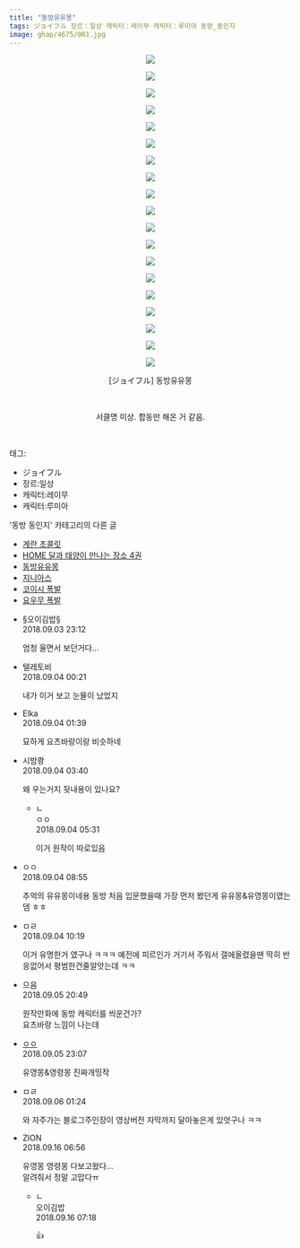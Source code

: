 ```yaml
---
title: "동방유유몽"
tags: ジョイフル 장르：일상 캐릭터：레이무 캐릭터：루미아 동방_동인지
image: ghap/4675/001.jpg
---
```

<div class="article">
<p style="text-align: center; clear: none; float: none;"><img src="{{ site.nasurl }}/ghap/4675/001.jpg"/></p>
<p style="text-align: center; clear: none; float: none;"><img src="{{ site.nasurl }}/ghap/4675/002.jpg"/></p>
<p style="text-align: center; clear: none; float: none;"><img src="{{ site.nasurl }}/ghap/4675/003.jpg"/></p>
<p style="text-align: center; clear: none; float: none;"><img src="{{ site.nasurl }}/ghap/4675/004.jpg"/></p>
<p style="text-align: center; clear: none; float: none;"><img src="{{ site.nasurl }}/ghap/4675/005.jpg"/></p>
<p style="text-align: center; clear: none; float: none;"><img src="{{ site.nasurl }}/ghap/4675/006.jpg"/></p>
<p style="text-align: center; clear: none; float: none;"><img src="{{ site.nasurl }}/ghap/4675/007.jpg"/></p>
<p style="text-align: center; clear: none; float: none;"><img src="{{ site.nasurl }}/ghap/4675/008.jpg"/></p>
<p style="text-align: center; clear: none; float: none;"><img src="{{ site.nasurl }}/ghap/4675/009.jpg"/></p>
<p style="text-align: center; clear: none; float: none;"><img src="{{ site.nasurl }}/ghap/4675/010.jpg"/></p>
<p style="text-align: center; clear: none; float: none;"><img src="{{ site.nasurl }}/ghap/4675/011.jpg"/></p>
<p style="text-align: center; clear: none; float: none;"><img src="{{ site.nasurl }}/ghap/4675/012.jpg"/></p>
<p style="text-align: center; clear: none; float: none;"><img src="{{ site.nasurl }}/ghap/4675/013.jpg"/></p>
<p style="text-align: center; clear: none; float: none;"><img src="{{ site.nasurl }}/ghap/4675/014.jpg"/></p>
<p style="text-align: center; clear: none; float: none;"><img src="{{ site.nasurl }}/ghap/4675/015.jpg"/></p>
<p style="text-align: center; clear: none; float: none;"><img src="{{ site.nasurl }}/ghap/4675/016.jpg"/></p>
<p style="text-align: center; clear: none; float: none;"><img src="{{ site.nasurl }}/ghap/4675/017.jpg"/></p>
<p style="text-align: center; clear: none; float: none;"><img src="{{ site.nasurl }}/ghap/4675/018.jpg"/></p>
<p style="text-align: center; clear: none; float: none;"><img src="{{ site.nasurl }}/ghap/4675/019.jpg"/></p>
<p style="text-align: center; clear: none; float: none;">[ジョイフル] 동방유유몽</p>
<p style="text-align: center; clear: none; float: none;"><br/></p>
<p style="text-align: center; clear: none; float: none;">서클명 미상. 합동만 해온 거 같음.</p>
<p><br/></p>
</div><div class="tagTrail">
<p>태그: </p>
<ul>
<li>ジョイフル</li>
<li>장르:일상</li>
<li>캐릭터:레이무</li>
<li>캐릭터:루미아</li>
</ul>
</div><div class="another">
<p>'동방 동인지' 카테고리의 다른 글</p>
<ul>
<li><a href="/2018-09-05-ghap_4681">계란 초콜릿</a></li>
<li><a href="/2018-09-05-ghap_4680">HOME 달과 태양이 만나는 장소 4권</a></li>
<li><a href="/2018-09-03-ghap_4675">동방유유몽</a></li>
<li><a href="/2018-09-03-ghap_4674">지니아스</a></li>
<li><a href="/2018-09-03-ghap_4673">코이시 폭발</a></li>
<li><a href="/2018-09-03-ghap_4672">요우무 폭발</a></li>
</ul>
</div><div class="cb_module cb_fluid">
<div class="cb_wrt cb_profile">
<div class="comment">
<ul>
<li class="cb_thumb_off" id="comment15325602">
<div class="cb_comment_area">
<div class="cb_info_area">
<div class="cb_section">
<span class="cb_nick_name">§오이김밥§</span>
</div>
<div class="cb_section">
<span class="cb_date">2018.09.03 23:12 </span>
</div>
</div>
<div class="cb_dsc_comment">
<p class="cb_dsc">
											엄청 울면서 보던거다...
										</p>
</div>
</div></li>
<li class="cb_thumb_off" id="comment15325659">
<div class="cb_comment_area">
<div class="cb_info_area">
<div class="cb_section">
<span class="cb_nick_name">텔레토비</span>
</div>
<div class="cb_section">
<span class="cb_date">2018.09.04 00:21 </span>
</div>
</div>
<div class="cb_dsc_comment">
<p class="cb_dsc">
											내가 이거 보고 눈물이 났었지
										</p>
</div>
</div></li>
<li class="cb_thumb_off" id="comment15325690">
<div class="cb_comment_area">
<div class="cb_info_area">
<div class="cb_section">
<span class="cb_nick_name">Elka</span>
</div>
<div class="cb_section">
<span class="cb_date">2018.09.04 01:39 </span>
</div>
</div>
<div class="cb_dsc_comment">
<p class="cb_dsc">
											묘하게 요츠바랑이랑 비슷하네
										</p>
</div>
</div></li>
<li class="cb_thumb_off" id="comment15325727">
<div class="cb_comment_area">
<div class="cb_info_area">
<div class="cb_section">
<span class="cb_nick_name">시밤쾅</span>
</div>
<div class="cb_section">
<span class="cb_date">2018.09.04 03:40 </span>
</div>
</div>
<div class="cb_dsc_comment">
<p class="cb_dsc">
											왜 우는거지 뒷내용이 있나요?
										</p>
</div>
<ul>
<li class="cb_thumb_off" id="comment15325752">
<span class="cb_bu_subnode">ㄴ</span>
<div class="cb_comment_area">
<div class="cb_info_area">
<div class="cb_section">
<span class="cb_nick_name">ㅇㅇ</span>
</div>
<div class="cb_section">
<span class="cb_date">2018.09.04 05:31 </span>
</div>
</div>
<div class="cb_dsc_comment">
<p class="cb_dsc">
																이거 원작이 따로있음
															</p>
</div>
</div>
</li>
</ul>
</div></li>
<li class="cb_thumb_off" id="comment15325815">
<div class="cb_comment_area">
<div class="cb_info_area">
<div class="cb_section">
<span class="cb_nick_name">ㅇㅇ</span>
</div>
<div class="cb_section">
<span class="cb_date">2018.09.04 08:55 </span>
</div>
</div>
<div class="cb_dsc_comment">
<p class="cb_dsc">
											추억의 유유몽이네용 동방 처음 입문했을때 가장 먼저 봤던게 유유몽&amp;유영몽이였는뎀 ㅎㅎ
										</p>
</div>
</div></li>
<li class="cb_thumb_off" id="comment15325843">
<div class="cb_comment_area">
<div class="cb_info_area">
<div class="cb_section">
<span class="cb_nick_name">ㅁㄹ</span>
</div>
<div class="cb_section">
<span class="cb_date">2018.09.04 10:19 </span>
</div>
</div>
<div class="cb_dsc_comment">
<p class="cb_dsc">
											이거 유명한거 였구나 ㅋㅋㅋ 예전에 피르인가 거기서 주워서 갤에올렸을땐 딱히 반응없어서 평범한건줄알앗는데 ㅋㅋ
										</p>
</div>
</div></li>
<li class="cb_thumb_off" id="comment15326727">
<div class="cb_comment_area">
<div class="cb_info_area">
<div class="cb_section">
<span class="cb_nick_name">으음</span>
</div>
<div class="cb_section">
<span class="cb_date">2018.09.05 20:49 </span>
</div>
</div>
<div class="cb_dsc_comment">
<p class="cb_dsc">
											원작만화에 동방 캐릭터를 씌운건가?<br/>
요츠바랑 느낌이 나는데
										</p>
</div>
</div></li>
<li class="cb_thumb_off" id="comment15326783">
<div class="cb_comment_area">
<div class="cb_info_area">
<div class="cb_section">
<span class="cb_nick_name"> <a href="http://i8999999u998" onclick="return openLinkInNewWindow(this)">ㅇㅇ</a></span>
</div>
<div class="cb_section">
<span class="cb_date">2018.09.05 23:07 </span>
</div>
</div>
<div class="cb_dsc_comment">
<p class="cb_dsc">
											유영몽&amp;영령몽 진짜개띵작
										</p>
</div>
</div></li>
<li class="cb_thumb_off" id="comment15326848">
<div class="cb_comment_area">
<div class="cb_info_area">
<div class="cb_section">
<span class="cb_nick_name">ㅁㄹ</span>
</div>
<div class="cb_section">
<span class="cb_date">2018.09.06 01:24 </span>
</div>
</div>
<div class="cb_dsc_comment">
<p class="cb_dsc">
											와 자주가는 블로그주인장이 영상버전 자막까지 달아놓은게 있엇구나 ㅋㅋ
										</p>
</div>
</div></li>
<li class="cb_thumb_off" id="comment15333670">
<div class="cb_comment_area">
<div class="cb_info_area">
<div class="cb_section">
<span class="cb_nick_name">ZION</span>
</div>
<div class="cb_section">
<span class="cb_date">2018.09.16 06:56 </span>
</div>
</div>
<div class="cb_dsc_comment">
<p class="cb_dsc">
											유영몽 영령몽 다보고왔다...<br/>
알려줘서 정말 고맙다ㅠ
										</p>
</div>
<ul>
<li class="cb_thumb_off" id="comment15333675">
<span class="cb_bu_subnode">ㄴ</span>
<div class="cb_comment_area">
<div class="cb_info_area">
<div class="cb_section">
<span class="cb_nick_name">오이김밥</span>
</div>
<div class="cb_section">
<span class="cb_date">2018.09.16 07:18 </span>
</div>
</div>
<div class="cb_dsc_comment">
<p class="cb_dsc">
																👍
															</p>
</div>
</div>
</li>
</ul>
</div></li>
</ul>
</div>
</div><!-- commentList close -->
</div>